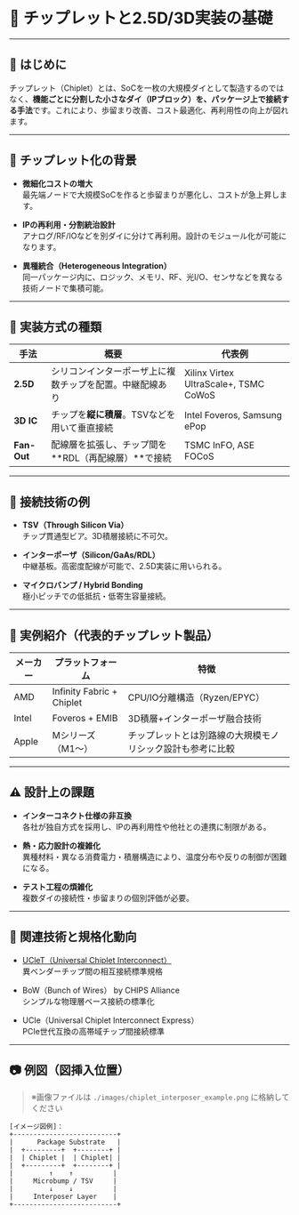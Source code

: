 # 🧩 チップレットと2.5D/3D実装の基礎

---

## 📝 はじめに

チップレット（Chiplet）とは、SoCを一枚の大規模ダイとして製造するのではなく、**機能ごとに分割した小さなダイ（IPブロック）を、パッケージ上で接続する手法**です。これにより、歩留まり改善、コスト最適化、再利用性の向上が図れます。

---

## 🧱 チップレット化の背景

- **微細化コストの増大**  
  最先端ノードで大規模SoCを作ると歩留まりが悪化し、コストが急上昇します。
  
- **IPの再利用・分割統治設計**  
  アナログ/RF/IOなどを別ダイに分けて再利用。設計のモジュール化が可能になります。

- **異種統合（Heterogeneous Integration）**  
  同一パッケージ内に、ロジック、メモリ、RF、光I/O、センサなどを異なる技術ノードで集積可能。

---

## 📐 実装方式の種類

| 手法      | 概要 | 代表例 |
|-----------|------|--------|
| **2.5D**  | シリコンインターポーザ上に複数チップを配置。中継配線あり | Xilinx Virtex UltraScale+, TSMC CoWoS |
| **3D IC** | チップを**縦に積層**。TSVなどを用いて垂直接続 | Intel Foveros, Samsung ePop |
| **Fan-Out** | 配線層を拡張し、チップ間を**RDL（再配線層）**で接続 | TSMC InFO, ASE FOCoS |

---

## 🧰 接続技術の例

- **TSV（Through Silicon Via）**  
  チップ貫通型ビア。3D積層接続に不可欠。
  
- **インターポーザ（Silicon/GaAs/RDL）**  
  中継基板。高密度配線が可能で、2.5D実装に用いられる。
  
- **マイクロバンプ / Hybrid Bonding**  
  極小ピッチでの低抵抗・低寄生容量接続。

---

## 🏢 実例紹介（代表的チップレット製品）

| メーカー | プラットフォーム | 特徴 |
|----------|------------------|------|
| AMD      | Infinity Fabric + Chiplet | CPU/IO分離構造（Ryzen/EPYC） |
| Intel    | Foveros + EMIB           | 3D積層+インターポーザ融合技術 |
| Apple    | Mシリーズ（M1〜）        | チップレットとは別路線の大規模モノリシック設計も参考に比較 |

---

## ⚠️ 設計上の課題

- **インターコネクト仕様の非互換**  
  各社が独自方式を採用し、IPの再利用性や他社との連携に制限がある。

- **熱・応力設計の複雑化**  
  異種材料・異なる消費電力・積層構造により、温度分布や反りの制御が困難になる。

- **テスト工程の煩雑化**  
  複数ダイの接続性・歩留まりの個別評価が必要。

---

## 🔗 関連技術と規格化動向

- [UCleT（Universal Chiplet Interconnect）](./uclet_intro.md)  
  異ベンダーチップ間の相互接続標準規格

- BoW（Bunch of Wires） by CHIPS Alliance  
  シンプルな物理層ベース接続の標準化

- UCIe（Universal Chiplet Interconnect Express）  
  PCIe世代互換の高帯域チップ間接続標準

---

## 📷 例図（図挿入位置）

> ※画像ファイルは `./images/chiplet_interposer_example.png` に格納してください

```text
[イメージ図例]：
+--------------------------+
|      Package Substrate   |
|  +---------+  +--------+ |
|  | Chiplet |  | Chiplet| |
|  +---------+  +--------+ |
|         ↑    ↑          |
|     Microbump / TSV     |
|         ↓    ↓          |
|     Interposer Layer    |
+--------------------------+

